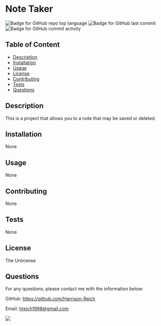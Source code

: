 # Note Taker

  ![Badge for GitHub repo top language](https://img.shields.io/github/languages/top/LohasOT/NoteTaker?style=flat&logo=appveyor) ![Badge for GitHub last commit](https://img.shields.io/github/last-commit/LohasOT/NoteTaker?style=flat&logo=appveyor) ![Badge for GitHub commit activity](https://img.shields.io/github/commit-activity/w/LohasOT/NoteTaker?color=purple)


  ## Table of Content

  - [Description](#description)
  - [Installation](#installation)
  - [Usage](#usage)
  - [License](#license)
  - [Contributing](#contributing)
  - [Tests](#tests)
  - [Questions](#questions)


  ## Description
  This is a project that allows you to a note that may be saved or deleted.

  ## Installation

  None

  ## Usage

  None

  ## Contributing

  None

  ## Tests

  None

  ## License

  The Unlicense

  ## Questions

  For any questions, please contact me with the information below:

  GitHub: https://github.com/Harrison-Reich

  Email: hreich1998@gmail.com

  <img src="https://user-images.githubusercontent.com/93016157/146113704-44d80df9-c5e9-470d-87c7-39d22789c323.png">
